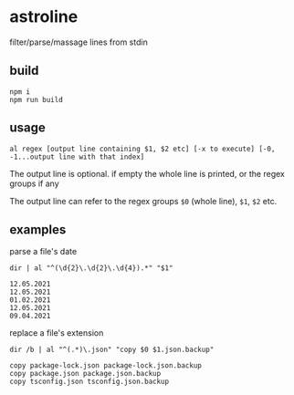# astroline

filter/parse/massage lines from stdin

## build
```
npm i
npm run build
```

## usage
```
al regex [output line containing $1, $2 etc] [-x to execute] [-0, -1...output line with that index]
```

The output line is optional. if empty the whole line is printed, or the regex groups if any

The output line can refer to the regex groups `$0` (whole line), `$1`, `$2` etc.

## examples

parse a file's date
```
dir | al "^(\d{2}\.\d{2}\.\d{4}).*" "$1"

12.05.2021
12.05.2021
01.02.2021
12.05.2021
09.04.2021
```

replace a file's extension
```
dir /b | al "^(.*)\.json" "copy $0 $1.json.backup"

copy package-lock.json package-lock.json.backup
copy package.json package.json.backup
copy tsconfig.json tsconfig.json.backup
```
